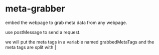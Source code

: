 # meta-grabber
embed the webpage to grab meta data from any webpage.

use postMessage to send a request.

we will put the meta tags in a variable named grabbedMetaTags and the meta tags are split with |
